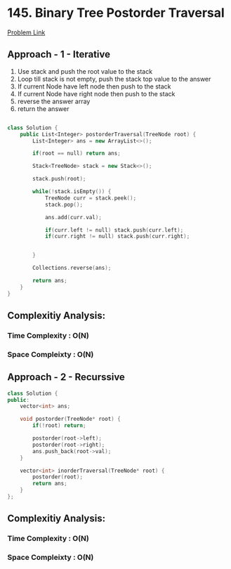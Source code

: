 # 145. Binary Tree Postorder Traversal

[Problem Link](https://leetcode.com/problems/binary-tree-postorder-traversal/)

## Approach - 1 - Iterative

1. Use stack and push the root value to the stack
2. Loop till stack is not empty, push the stack top value to the answer
3. If current Node have left node then push to the stack
4. If current Node have right node then push to the stack
5. reverse the answer array
6. return the answer

```c++

class Solution {
    public List<Integer> postorderTraversal(TreeNode root) {
        List<Integer> ans = new ArrayList<>();

        if(root == null) return ans;

        Stack<TreeNode> stack = new Stack<>();

        stack.push(root);

        while(!stack.isEmpty()) {
            TreeNode curr = stack.peek();
            stack.pop();

            ans.add(curr.val);

            if(curr.left != null) stack.push(curr.left);
            if(curr.right != null) stack.push(curr.right);


        }

        Collections.reverse(ans);

        return ans;
    }
}

```

## Complexitiy Analysis:

### Time Complexity : O(N)

### Space Compleixty : O(N)

## Approach - 2 - Recurssive

```c++
class Solution {
public:
    vector<int> ans;

    void postorder(TreeNode* root) {
        if(!root) return;

        postorder(root->left);
        postorder(root->right);
        ans.push_back(root->val);
    }

    vector<int> inorderTraversal(TreeNode* root) {
        postorder(root);
        return ans;
    }
};

```

## Complexitiy Analysis:

### Time Complexity : O(N)

### Space Compleixty : O(N)
